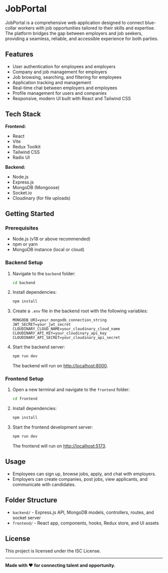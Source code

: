 
# JobPortal

JobPortal is a comprehensive web application designed to connect blue-collar workers with job opportunities tailored to their skills and expertise. The platform bridges the gap between employers and job seekers, providing a seamless, reliable, and accessible experience for both parties.

## Features

- User authentication for employees and employers
- Company and job management for employers
- Job browsing, searching, and filtering for employees
- Application tracking and management
- Real-time chat between employers and employees
- Profile management for users and companies
- Responsive, modern UI built with React and Tailwind CSS

## Tech Stack

**Frontend:**
- React
- Vite
- Redux Toolkit
- Tailwind CSS
- Radix UI

**Backend:**
- Node.js
- Express.js
- MongoDB (Mongoose)
- Socket.io
- Cloudinary (for file uploads)

## Getting Started

### Prerequisites
- Node.js (v18 or above recommended)
- npm or yarn
- MongoDB instance (local or cloud)

### Backend Setup
1. Navigate to the `backend` folder:
	```sh
	cd backend
	```
2. Install dependencies:
	```sh
	npm install
	```
3. Create a `.env` file in the backend root with the following variables:
	```env
	MONGODB_URI=your_mongodb_connection_string
	JWT_SECRET=your_jwt_secret
	CLOUDINARY_CLOUD_NAME=your_cloudinary_cloud_name
	CLOUDINARY_API_KEY=your_cloudinary_api_key
	CLOUDINARY_API_SECRET=your_cloudinary_api_secret
	```
4. Start the backend server:
	```sh
	npm run dev
	```
	The backend will run on [http://localhost:8000](http://localhost:8000).

### Frontend Setup
1. Open a new terminal and navigate to the `frontend` folder:
	```sh
	cd frontend
	```
2. Install dependencies:
	```sh
	npm install
	```
3. Start the frontend development server:
	```sh
	npm run dev
	```
	The frontend will run on [http://localhost:5173](http://localhost:5173).

## Usage

- Employees can sign up, browse jobs, apply, and chat with employers.
- Employers can create companies, post jobs, view applicants, and communicate with candidates.

## Folder Structure

- `backend/` - Express.js API, MongoDB models, controllers, routes, and socket server
- `frontend/` - React app, components, hooks, Redux store, and UI assets

## License

This project is licensed under the ISC License.

---
**Made with ❤️ for connecting talent and opportunity.**
